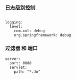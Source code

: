 ### 日志级别控制
```

logging:
  level:
    com.xxl: debug
    org.springframework: debug
```

### 过滤器 和 端口
```
server:
  port: 8088
  servlet:
    path: "*.do"
```

